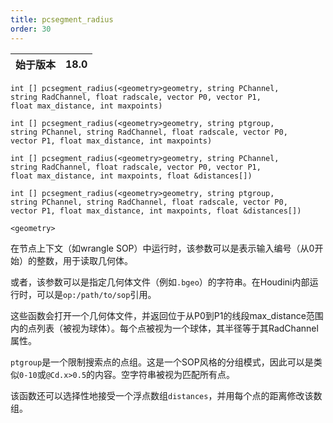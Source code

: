 ```yaml
---
title: pcsegment_radius
order: 30
---
```

| 始于版本 | 18.0 |
| --- | --- |

`int [] pcsegment_radius(<geometry>geometry, string PChannel, string RadChannel, float radscale, vector P0, vector P1, float max_distance, int maxpoints)`

`int [] pcsegment_radius(<geometry>geometry, string ptgroup, string PChannel, string RadChannel, float radscale, vector P0, vector P1, float max_distance, int maxpoints)`

`int [] pcsegment_radius(<geometry>geometry, string PChannel, string RadChannel, float radscale, vector P0, vector P1, float max_distance, int maxpoints, float &distances[])`

`int [] pcsegment_radius(<geometry>geometry, string ptgroup, string PChannel, string RadChannel, float radscale, vector P0, vector P1, float max_distance, int maxpoints, float &distances[])`

`<geometry>`

在节点上下文（如wrangle SOP）中运行时，该参数可以是表示输入编号（从0开始）的整数，用于读取几何体。

或者，该参数可以是指定几何体文件（例如`.bgeo`）的字符串。在Houdini内部运行时，可以是`op:/path/to/sop`引用。

这些函数会打开一个几何体文件，并返回位于从P0到P1的线段max_distance范围内的点列表（被视为球体）。每个点被视为一个球体，其半径等于其RadChannel属性。

`ptgroup`是一个限制搜索点的点组。这是一个SOP风格的分组模式，因此可以是类似`0-10`或`@Cd.x>0.5`的内容。空字符串被视为匹配所有点。

该函数还可以选择性地接受一个浮点数组`distances`，并用每个点的距离修改该数组。
